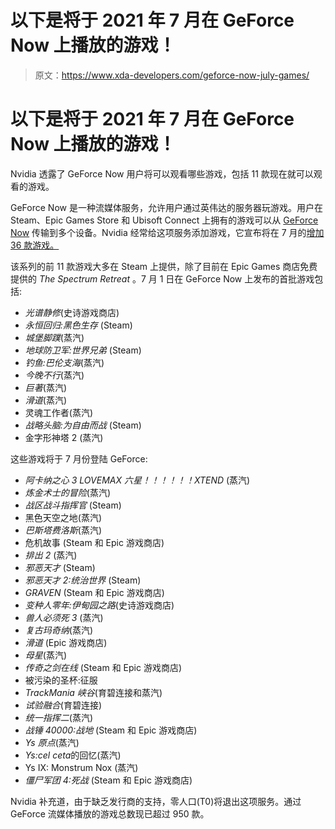 # 以下是将于 2021 年 7 月在 GeForce Now 上播放的游戏！

> 原文：<https://www.xda-developers.com/geforce-now-july-games/>

# 以下是将于 2021 年 7 月在 GeForce Now 上播放的游戏！

Nvidia 透露了 GeForce Now 用户将可以观看哪些游戏，包括 11 款现在就可以观看的游戏。

GeForce Now 是一种流媒体服务，允许用户通过英伟达的服务器玩游戏。用户在 Steam、Epic Games Store 和 Ubisoft Connect 上拥有的游戏可以从 [GeForce Now](https://www.xda-developers.com/nvidia-geforce-now-cloud-gaming-android-devices/) 传输到多个设备。Nvidia 经常给这项服务添加游戏，它宣布将在 7 月的[增加 36 款游戏。](https://blogs.nvidia.com/blog/2021/07/01/geforce-now-thursday-july-1/)

该系列的前 11 款游戏大多在 Steam 上提供，除了目前在 Epic Games 商店免费提供的 *The Spectrum Retreat* 。7 月 1 日在 GeForce Now 上发布的首批游戏包括:

*   *光谱静修*(史诗游戏商店)
*   *永恒回归:黑色生存* (Steam)
*   *城堡脚蹼*(蒸汽)
*   *地球防卫军:世界兄弟* (Steam)
*   *钓鱼:巴伦支海*(蒸汽)
*   *今晚不行*(蒸汽)
*   *巨著*(蒸汽)
*   *滑道*(蒸汽)
*   灵魂工作者(蒸汽)
*   *战略头脑:为自由而战* (Steam)
*   金字形神塔 2 (蒸汽)

这些游戏将于 7 月份登陆 GeForce:

*   *阿卡纳之心 3 LOVEMAX 六星！！！！！！XTEND* (蒸汽)
*   *炼金术士的冒险*(蒸汽)
*   *战区战斗指挥官* (Steam)
*   黑色天空之地(蒸汽)
*   *巴斯塔费洛斯*(蒸汽)
*   危机故事 (Steam 和 Epic 游戏商店)
*   *排出 2* (蒸汽)
*   *邪恶天才* (Steam)
*   *邪恶天才 2:统治世界* (Steam)
*   *GRAVEN* (Steam 和 Epic 游戏商店)
*   *变种人零年:伊甸园之路*(史诗游戏商店)
*   *兽人必须死 3* (蒸汽)
*   *复古玛奇纳*(蒸汽)
*   *滑道* (Epic 游戏商店)
*   *母星*(蒸汽)
*   *传奇之剑在线* (Steam 和 Epic 游戏商店)
*   被污染的圣杯:征服
*   *TrackMania 峡谷*(育碧连接和蒸汽)
*   *试验融合*(育碧连接)
*   *统一指挥二*(蒸汽)
*   *战锤 40000:战地* (Steam 和 Epic 游戏商店)
*   *Ys 原点*(蒸汽)
*   *Ys:cel ceta*的回忆(蒸汽)
*   Ys IX: Monstrum Nox (蒸汽)
*   *僵尸军团 4:死战* (Steam 和 Epic 游戏商店)

Nvidia 补充道，由于缺乏发行商的支持，零人口(T0)将退出这项服务。通过 GeForce 流媒体播放的游戏总数现已超过 950 款。